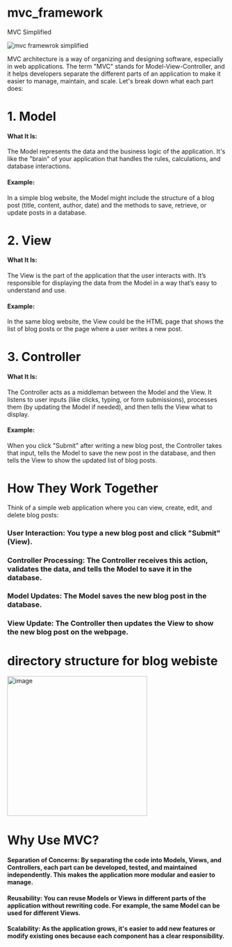 # mvc_framework
MVC Simplified

<img width="auto" alt="mvc framewrok simplified" src="https://github.com/user-attachments/assets/e5259f4f-d30d-4ed8-9cad-03fa67befea4">

MVC architecture is a way of organizing and designing software, especially in web applications. The term "MVC" stands for Model-View-Controller, and it helps developers separate the different parts of an application to make it easier to manage, maintain, and scale. Let's break down what each part does:

# 1. Model

#### What It Is: 
The Model represents the data and the business logic of the application. It's like the "brain" of your application that handles the rules, calculations, and database interactions.
#### Example:
In a simple blog website, the Model might include the structure of a blog post (title, content, author, date) and the methods to save, retrieve, or update posts in a database.

# 2. View

#### What It Is: 
The View is the part of the application that the user interacts with. It’s responsible for displaying the data from the Model in a way that’s easy to understand and use.
#### Example: 
In the same blog website, the View could be the HTML page that shows the list of blog posts or the page where a user writes a new post.

# 3. Controller

#### What It Is: 
The Controller acts as a middleman between the Model and the View. It listens to user inputs (like clicks, typing, or form submissions), processes them (by updating the Model if needed), and then tells the View what to display.
#### Example: 
When you click "Submit" after writing a new blog post, the Controller takes that input, tells the Model to save the new post in the database, and then tells the View to show the updated list of blog posts.

# How They Work Together

Think of a simple web application where you can view, create, edit, and delete blog posts:

### User Interaction: You type a new blog post and click "Submit" (View).
### Controller Processing: The Controller receives this action, validates the data, and tells the Model to save it in the database.
### Model Updates: The Model saves the new blog post in the database.
### View Update: The Controller then updates the View to show the new blog post on the webpage.
    
# directory structure for blog webiste

<img width="322" alt="image" src="https://github.com/user-attachments/assets/d943e47d-10f0-4f6e-b9f4-da2028097f12">


# Why Use MVC?

#### Separation of Concerns: By separating the code into Models, Views, and Controllers, each part can be developed, tested, and maintained independently. This makes the application more modular and easier to manage.
#### Reusability: You can reuse Models or Views in different parts of the application without rewriting code. For example, the same Model can be used for different Views.
#### Scalability: As the application grows, it's easier to add new features or modify existing ones because each component has a clear responsibility.
